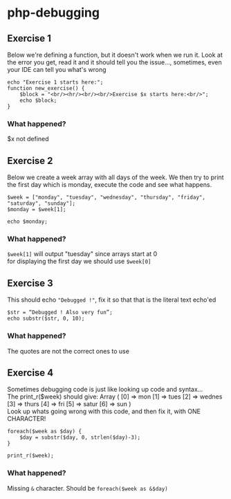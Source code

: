 # php-debugging

## Exercise 1
Below we're defining a function, but it doesn't work when we run it.
Look at the error you get, read it and it should tell you the issue...,
sometimes, even your IDE can tell you what's wrong

```
echo "Exercise 1 starts here:";
function new_exercise() {
    $block = "<br/><hr/><br/><br/>Exercise $x starts here:<br/>";
    echo $block;
}
```
### What happened?
$x not defined
## Exercise 2
Below we create a week array with all days of the week.
We then try to print the first day which is monday, execute the code and see what happens.
```
$week = ["monday", "tuesday", "wednesday", "thursday", "friday", "saturday", "sunday"];
$monday = $week[1];

echo $monday;
```
### What happened?
`$week[1]` will output "tuesday" since arrays start at 0  
for displaying the first day we should use `$week[0]`  

## Exercise 3
This should echo ` "Debugged !" `, fix it so that that is the literal text echo'ed
```
$str = “Debugged ! Also very fun”;
echo substr($str, 0, 10);
```

### What happened?
The quotes are not the correct ones to use

## Exercise 4
Sometimes debugging code is just like looking up code and syntax...  
The print_r($week) should give:  Array ( [0] => mon [1] => tues [2] => wednes [3] => thurs [4] => fri [5] => satur [6] => sun )  
Look up whats going wrong with this code, and then fix it, with ONE CHARACTER!

```
foreach($week as $day) {
    $day = substr($day, 0, strlen($day)-3);
}

print_r($week);
```

### What happened?
Missing `&` character. Should be `foreach($week as &$day)`
